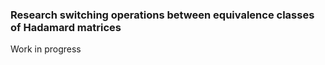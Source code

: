 ### Research switching operations between equivalence classes of Hadamard matrices

Work in progress
